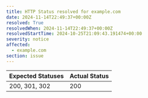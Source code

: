 ```yaml
---
title: HTTP Status resolved for example.com
date: 2024-11-14T22:49:37+00:00Z
resolved: True
resolvedWhen: 2024-11-14T22:49:37+00:00Z
resolvedStartTime: 2024-10-25T21:09:43.191474+00:00
severity: notice
affected:
  - example.com
section: issue
---
```


| Expected Statuses | Actual Status  |
|-------------------|----------------|
| 200, 301, 302 | 200 |
